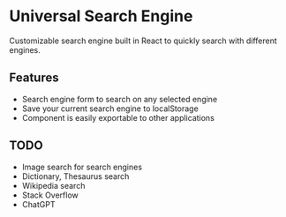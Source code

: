 # Universal Search Engine
Customizable search engine built in React to quickly search with different engines.

## Features
- Search engine form to search on any selected engine
- Save your current search engine to localStorage
- Component is easily exportable to other applications

## TODO
- Image search for search engines
- Dictionary, Thesaurus search
- Wikipedia search
- Stack Overflow
- ChatGPT
